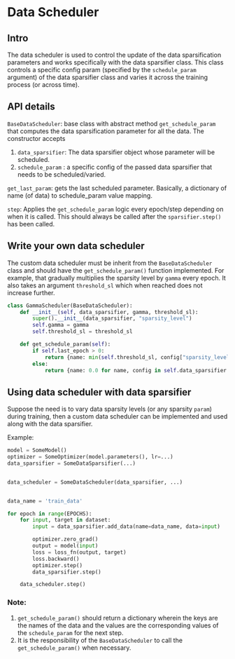 # Data Scheduler
## Intro
The data scheduler is used to control the update of the data sparsification parameters and works specifically with the data sparsifier class.
This class controls a specific config param (specified by the `schedule_param` argument) of
the data sparsifier class and varies it across the training process (or across time).

## API details
`BaseDataScheduler`: base class with abstract method `get_schedule_param` that computes the data sparsification parameter for all the data. The constructor accepts
1. `data_sparsifier`: The data sparsifier object whose parameter will be scheduled.
2. `schedule_param` : a specific config of the passed data sparsifier that needs to be scheduled/varied.

`get_last_param`: gets the last scheduled parameter. Basically, a dictionary of name (of data) to schedule_param value mapping.

`step`: Applies the `get_schedule_param` logic every epoch/step depending on when it is called. This should always be called after the `sparsifier.step()` has been called.

## Write your own data scheduler
The custom data scheduler must be inherit from the `BaseDataScheduler` class and should have the `get_schedule_param()` function implemented. For example, that gradually multiplies the sparsity level by `gamma` every epoch.
It also takes an argument `threshold_sl` which when reached does not increase further.

```py
class GammaScheduler(BaseDataScheduler):
    def __init__(self, data_sparsifier, gamma, threshold_sl):
        super().__init__(data_sparsifier, "sparsity_level")
        self.gamma = gamma
        self.threshold_sl = threshold_sl

    def get_schedule_param(self):
        if self.last_epoch > 0:
            return {name: min(self.threshold_sl, config["sparsity_level"] * self.gamma) for name, config in self.data_sparsifier.data_groups.items()}
        else:
            return {name: 0.0 for name, config in self.data_sparsifier.data_groups.items()}
```

## Using data scheduler with data sparsifier
Suppose the need is to vary data sparsity levels (or any sparsity `param`) during training, then a custom data scheduler can be implemented and used along with the data sparsifier.

Example:

```py
model = SomeModel()
optimizer = SomeOptimizer(model.parameters(), lr=...)
data_sparsifier = SomeDataSparsifier(...)


data_scheduler = SomeDataScheduler(data_sparsifier, ...)


data_name = 'train_data'

for epoch in range(EPOCHS):
    for input, target in dataset:
        input = data_sparsifier.add_data(name=data_name, data=input)

        optimizer.zero_grad()
        output = model(input)
        loss = loss_fn(output, target)
        loss.backward()
        optimizer.step()
        data_sparsifier.step()

    data_scheduler.step()
```

### Note:
1. `get_schedule_param()` should return a dictionary wherein the keys are the names of the data and the values are the corresponding values of the `schedule_param` for the next step.
2. It is the responsibility of the `BaseDataScheduler` to call the `get_schedule_param()` when necessary.
